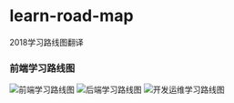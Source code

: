 # learn-road-map
2018学习路线图翻译

### 前端学习路线图
![前端学习路线图](../images/2018-front-end.png)
![后端学习路线图](../images/2018-back-end.png)
![开发运维学习路线图](../images/2018-dev-ops.png)